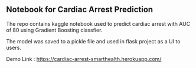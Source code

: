 ## Notebook for Cardiac Arrest Prediction 

The repo contains kaggle notebook used to predict cardiac arrest with AUC 
of 80 using Gradient Boosting classfier.

The model was saved to a pickle file and used in flask project as a UI to users.

Demo Link : https://cardiac-arrest-smarthealth.herokuapp.com/
